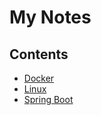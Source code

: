 # My Notes


## Contents

- [Docker](./Docker.md)
- [Linux](./Linux.md)
- [Spring Boot](./SpringBoot.md)

